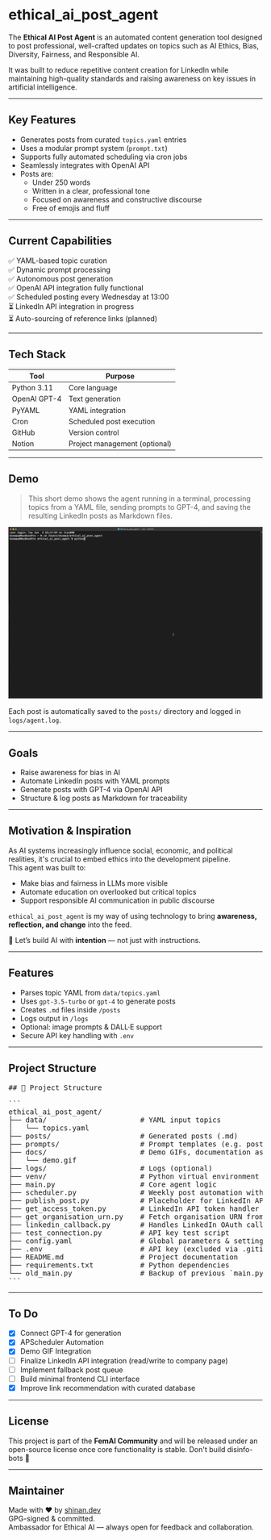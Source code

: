 # ethical_ai_post_agent

The **Ethical AI Post Agent** is an automated content generation tool designed to post professional, well-crafted updates on topics such as AI Ethics, Bias, Diversity, Fairness, and Responsible AI.

It was built to reduce repetitive content creation for LinkedIn while maintaining high-quality standards and raising awareness on key issues in artificial intelligence.

---

## Key Features

- Generates posts from curated `topics.yaml` entries
- Uses a modular prompt system (`prompt.txt`)
- Supports fully automated scheduling via cron jobs
- Seamlessly integrates with OpenAI API
- Posts are:
  - Under 250 words
  - Written in a clear, professional tone
  - Focused on awareness and constructive discourse
  - Free of emojis and fluff

---

## Current Capabilities

✅ YAML-based topic curation  
✅ Dynamic prompt processing  
✅ Autonomous post generation  
✅ OpenAI API integration fully functional  
✅ Scheduled posting every Wednesday at 13:00  
⏳ LinkedIn API integration in progress  
⏳ Auto-sourcing of reference links (planned)  

---

## Tech Stack


| Tool         | Purpose                          |
|--------------|----------------------------------|
| Python 3.11  | Core language                    |
| OpenAI GPT-4 | Text generation                  |
| PyYAML       | YAML integration                 |
| Cron         | Scheduled post execution         |
| GitHub       | Version control                  |
| Notion       | Project management (optional)    |

---

## Demo

> This short demo shows the agent running in a terminal, processing topics from a YAML file, sending prompts to GPT-4, and saving the resulting LinkedIn posts as Markdown files.

![Demo Animation](docs/demo.gif)

Each post is automatically saved to the `posts/` directory and logged in `logs/agent.log`.

---

## Goals
- Raise awareness for bias in AI
- Automate LinkedIn posts with YAML prompts
- Generate posts with GPT-4 via OpenAI API
- Structure & log posts as Markdown for traceability

---

## Motivation & Inspiration

As AI systems increasingly influence social, economic, and political realities, it's crucial to embed ethics into the development pipeline.  
This agent was built to:

- Make bias and fairness in LLMs more visible  
- Automate education on overlooked but critical topics  
- Support responsible AI communication in public discourse

`ethical_ai_post_agent` is my way of using technology to bring **awareness, reflection, and change** into the feed.

🧠 Let’s build AI with **intention** — not just with instructions.

---
## Features
- Parses topic YAML from `data/topics.yaml`
- Uses `gpt-3.5-turbo` or `gpt-4` to generate posts
- Creates `.md` files inside `/posts`
- Logs output in `/logs`
- Optional: image prompts & DALL·E support
- Secure API key handling with `.env`

---

## Project Structure

<pre lang="markdown">
## 📁 Project Structure

```
ethical_ai_post_agent/
├── data/                      # YAML input topics
│   └── topics.yaml
├── posts/                     # Generated posts (.md)
├── prompts/                   # Prompt templates (e.g. post_prompt.txt)
├── docs/                      # Demo GIFs, documentation assets
│   └── demo.gif
├── logs/                      # Logs (optional)
├── venv/                      # Python virtual environment (excluded)
├── main.py                    # Core agent logic
├── scheduler.py               # Weekly post automation with APScheduler
├── publish_post.py            # Placeholder for LinkedIn API post
├── get_access_token.py        # LinkedIn API token handler
├── get_organisation_urn.py    # Fetch organisation URN from LinkedIn
├── linkedin_callback.py       # Handles LinkedIn OAuth callback (WIP)
├── test_connection.py         # API key test script
├── config.yaml                # Global parameters & settings
├── .env                       # API key (excluded via .gitignore)
├── README.md                  # Project documentation
├── requirements.txt           # Python dependencies
└── old_main.py                # Backup of previous `main.py` version
```
</pre>

---

## To Do
- [x] Connect GPT-4 for generation
- [x] APScheduler Automation
- [x] Demo GIF Integration
- [ ] Finalize LinkedIn API integration (read/write to company page)
- [ ] Implement fallback post queue
- [ ] Build minimal frontend CLI interface
- [x] Improve link recommendation with curated database

---

## License

This project is part of the **FemAI Community** and will be released under an open-source license once core functionality is stable.
Don't build disinfo-bots 🙏

---

## Maintainer

Made with ❤️ by [shinan.dev](https://github.com/shinanDev)  
GPG-signed & committed.  
Ambassador for Ethical AI — always open for feedback and collaboration.

